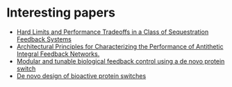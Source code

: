 # Interesting papers
  - [Hard Limits and Performance Tradeoffs in a Class of Sequestration Feedback Systems](https://www.biorxiv.org/content/10.1101/222042v1.full)
  - [Architectural Principles for Characterizing the Performance of Antithetic Integral Feedback Networks.](https://www.ncbi.nlm.nih.gov/pubmed/31015073)
  - [Modular and tunable biological feedback control using a de novo protein switch](https://www.nature.com/articles/s41586-019-1425-7)
  - [De novo design of bioactive protein switches](https://www.nature.com/articles/s41586-019-1432-8)
